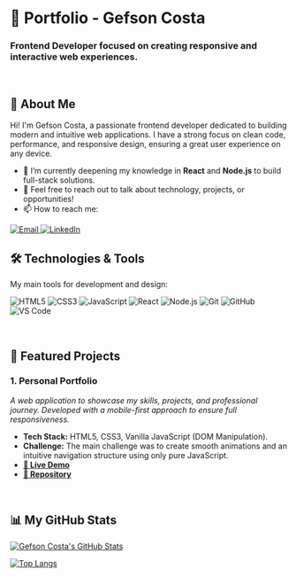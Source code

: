 # 💼 Portfolio - Gefson Costa

### Frontend Developer focused on creating responsive and interactive web experiences.

<br>

## 🚀 About Me

Hi! I'm Gefson Costa, a passionate frontend developer dedicated to building modern and intuitive web applications. I have a strong focus on clean code, performance, and responsive design, ensuring a great user experience on any device.

- 🌱 I’m currently deepening my knowledge in **React** and **Node.js** to build full-stack solutions.
- 💬 Feel free to reach out to talk about technology, projects, or opportunities!
- 📫 How to reach me:

<a href="gefson.code@proton.me">
  <img src="https://img.shields.io/badge/Email-D14836?style=for-the-badge&logo=gmail&logoColor=white" alt="Email">
</a>
<a href="https://www.linkedin.com/in/your-linkedin-username">
  <img src="https://img.shields.io/badge/LinkedIn-0077B5?style=for-the-badge&logo=linkedin&logoColor=white" alt="LinkedIn">
</a>

<br>

## 🛠️ Technologies & Tools

My main tools for development and design:

![HTML5](https://img.shields.io/badge/HTML5-E34F26?style=for-the-badge&logo=html5&logoColor=white)
![CSS3](https://img.shields.io/badge/CSS3-1572B6?style=for-the-badge&logo=css3&logoColor=white)
![JavaScript](https://img.shields.io/badge/JavaScript-F7DF1E?style=for-the-badge&logo=javascript&logoColor=black)
![React](https://img.shields.io/badge/React-20232A?style=for-the-badge&logo=react&logoColor=61DAFB)
![Node.js](https://img.shields.io/badge/Node.js-339933?style=for-the-badge&logo=nodedotjs&logoColor=white)
![Git](https://img.shields.io/badge/GIT-E44C30?style=for-the-badge&logo=git&logoColor=white)
![GitHub](https://img.shields.io/badge/GitHub-100000?style=for-the-badge&logo=github&logoColor=white)
![VS Code](https://img.shields.io/badge/VS_Code-0078D4?style=for-the-badge&logo=visual%20studio%20code&logoColor=white)

<br>

## 🌟 Featured Projects

### 1. Personal Portfolio
*A web application to showcase my skills, projects, and professional journey. Developed with a mobile-first approach to ensure full responsiveness.*

- **Tech Stack:** HTML5, CSS3, Vanilla JavaScript (DOM Manipulation).
- **Challenge:** The main challenge was to create smooth animations and an intuitive navigation structure using only pure JavaScript.
- **[🔗 Live Demo](https://gefson-costa.github.io/portfolio/)**
- **[📂 Repository](https://github.com/gefson-costa/portfolio)**



<br>

## 📊 My GitHub Stats

[![Gefson Costa's GitHub Stats](https://github-readme-stats.vercel.app/api?username=gefson-costa&show_icons=true&theme=dracula&include_all_commits=true&count_private=true)](https://github.com/gefson-costa)

[![Top Langs](https://github-readme-stats.vercel.app/api/top-langs/?username=gefson-costa&layout=compact&langs_count=7&theme=dracula)](https://github.com/gefson-costa)
